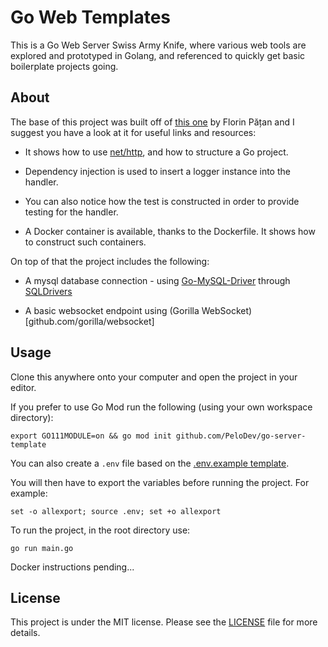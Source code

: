 # Go Web Templates

This is a Go Web Server Swiss Army Knife, where various web tools are explored and prototyped in Golang, and referenced to quickly get basic boilerplate projects going.

## About

The base of this project was built off of [this one](https://github.com/dlsniper/gopherconuk) by Florin Pățan and I suggest you have a look at it for useful links and resources:

- It shows how to use [net/http](https://godoc.org/net/http), and how to structure a Go project.

- Dependency injection is used to insert a logger instance into the handler.

- You can also notice how the test is constructed in order to provide testing for the handler.

- A Docker container is available, thanks to the Dockerfile. It shows how to construct such containers.

On top of that the project includes the following:

- A mysql database connection - using [Go-MySQL-Driver](https://github.com/go-sql-driver/mysql#usage) through [SQLDrivers](https://github.com/golang/go/wiki/SQLDrivers)

- A basic websocket endpoint using (Gorilla WebSocket)[github.com/gorilla/websocket]

## Usage

Clone this anywhere onto your computer and open the project in your editor.

If you prefer to use Go Mod run the following (using your own workspace directory):

```
export GO111MODULE=on && go mod init github.com/PeloDev/go-server-template
```

You can also create a `.env` file based on the [.env.example template](.env.example).

You will then have to export the variables before running the project. For example:

```
set -o allexport; source .env; set +o allexport
```

To run the project, in the root directory use:

```
go run main.go
```

Docker instructions pending...

## License

This project is under the MIT license. Please see the [LICENSE](LICENSE) file for more details.
